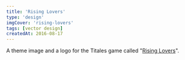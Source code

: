 ```yaml
---
title: 'Rising Lovers'
type: 'design'
imgCover: 'rising-lovers'
tags: [vector design]
createdAt: 2016-08-17
---
```


A theme image and a logo for the Titales game called "[Rising Lovers](http://www.risinglovers.com/)".
<!--more-->
